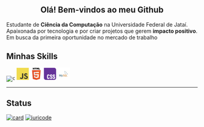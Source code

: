 <head>
  
</head>
<body>
  <h2 align="center">Olá! Bem-vindos ao meu Github</h2>
  <p>
  Estudante de <strong>Ciência da Computação</strong> na Universidade Federal de Jataí. <br>
  Apaixonada por tecnologia e por criar projetos que gerem <strong>impacto positivo</strong>. <br>
  Em busca da primeira oportunidade no mercado de trabalho

  ## Minhas Skills

<code><img height="32" src="https://cdn.iconscout.com/icon/free/png-512/c-programming-569564.png" alt="c"/></code>
<code><img height="32" src="https://raw.githubusercontent.com/github/explore/80688e429a7d4ef2fca1e82350fe8e3517d3494d/topics/javascript/javascript.png" alt="Javascript"/></code>
<code><img height="32" src="https://raw.githubusercontent.com/github/explore/80688e429a7d4ef2fca1e82350fe8e3517d3494d/topics/html/html.png" alt="HTML5"/></code>
<code><img height="32" src="https://raw.githubusercontent.com/github/explore/80688e429a7d4ef2fca1e82350fe8e3517d3494d/topics/css/css.png" alt="CSS"/></code>
<code><img height="32" src="https://raw.githubusercontent.com/github/explore/80688e429a7d4ef2fca1e82350fe8e3517d3494d/topics/mysql/mysql.png" alt="MySQL"/></code>

------
## Status

[![card](https://github-readme-stats.vercel.app/api?username=geovannapires&theme=dracula&show_icons=true)](https://github.com/anuraghazra/github-readme-stats)
[![iuricode](https://github-readme-stats.vercel.app/api/top-langs/?username=geovannapires&hide=html&layout=compact&theme=dracula)](https://github.com/anuraghazra/github-readme-stats)


  </body>
